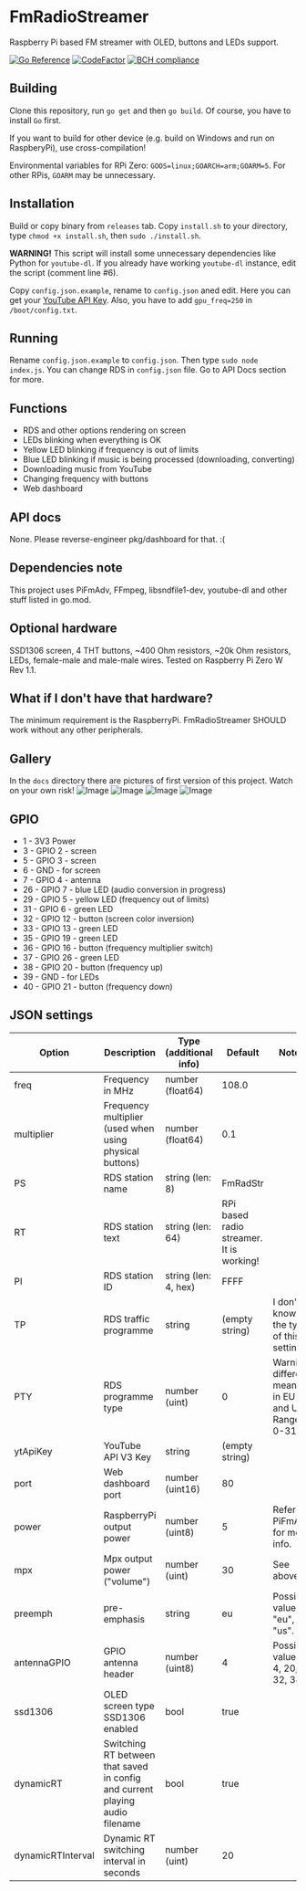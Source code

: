# FmRadioStreamer

Raspberry Pi based FM streamer with OLED, buttons and LEDs support.

[![Go Reference](https://pkg.go.dev/badge/github.com/MrBoombastic/FmRadioStreamer.svg)](https://pkg.go.dev/github.com/MrBoombastic/FmRadioStreamer)
[![CodeFactor](https://www.codefactor.io/repository/github/mrboombastic/fmradiostreamer/badge)](https://www.codefactor.io/repository/github/mrboombastic/fmradiostreamer)
[![BCH compliance](https://bettercodehub.com/edge/badge/MrBoombastic/FmRadioStreamer?branch=master)](https://bettercodehub.com/)

## Building

Clone this repository, run `go get` and then `go build`. Of course, you have to install `Go` first.

If you want to build for other device (e.g. build on Windows and run on RaspberyPi), use cross-compilation!

Environmental variables for RPi Zero: `GOOS=linux;GOARCH=arm;GOARM=5`. For other RPis, `GOARM` may be unnecessary.

## Installation

Build or copy binary from `releases` tab. Copy `install.sh` to your directory, type `chmod +x install.sh`,
then `sudo ./install.sh`.

**WARNING!** This script will install some unnecessary dependencies like Python for `youtube-dl`. If you already have
working `youtube-dl` instance, edit the script (comment line #6).

Copy `config.json.example`, rename to `config.json` aned edit. Here you can get
your [YouTube API Key](https://developers.google.com/youtube/v3/getting-started). Also, you have to add `gpu_freq=250`
in `/boot/config.txt`.

## Running

Rename `config.json.example` to `config.json`. Then type `sudo node index.js`. You can change RDS in `config.json` file.
Go to API Docs section for more.

## Functions

- RDS and other options rendering on screen
- LEDs blinking when everything is OK
- Yellow LED blinking if frequency is out of limits
- Blue LED blinking if music is being processed (downloading, converting)
- Downloading music from YouTube
- Changing frequency with buttons
- Web dashboard

## API docs

None. Please reverse-engineer pkg/dashboard for that. :(

## Dependencies note

This project uses PiFmAdv, FFmpeg, libsndfile1-dev, youtube-dl and other stuff listed in go.mod.

## Optional hardware

SSD1306 screen, 4 THT buttons, ~400 Ohm resistors, ~20k Ohm resistors, LEDs, female-male and male-male wires. Tested on
Raspberry Pi Zero W Rev 1.1.

## What if I don't have that hardware?

The minimum requirement is the RaspberryPi. FmRadioStreamer SHOULD work without any other peripherals.

## Gallery

In the `docs` directory there are pictures of first version of this project. Watch on your own risk!
![Image](docs/hwv2rev2_1.jpg?raw=true "Image")
![Image](docs/hwv2rev2_2.jpg?raw=true "Image")
![Image](docs/dashboard.png?raw=true "Dashboard screenshot")
![Image](docs/sdrsharp.png?raw=true "SDR# screenshot")

## GPIO

- 1 - 3V3 Power
- 3 - GPIO 2 - screen
- 5 - GPIO 3 - screen
- 6 - GND - for screen
- 7 - GPIO 4 - antenna
- 26 - GPIO 7 - blue LED (audio conversion in progress)
- 29 - GPIO 5 - yellow LED (frequency out of limits)
- 31 - GPIO 6 - green LED
- 32 - GPIO 12 - button (screen color inversion)
- 33 - GPIO 13 - green LED
- 35 - GPIO 19 - green LED
- 36 - GPIO 16 - button (frequency multiplier switch)
- 37 - GPIO 26 - green LED
- 38 - GPIO 20 - button (frequency up)
- 39 - GND - for LEDs
- 40 - GPIO 21 - button (frequency down)

## JSON settings

| Option            | Description                                                                  | Type (additional info) | Default                                  | Notes                                                 |
|-------------------|------------------------------------------------------------------------------|------------------------|------------------------------------------|-------------------------------------------------------|
| freq              | Frequency in MHz                                                             | number (float64)       | 108.0                                    |                                                       |
| multiplier        | Frequency multiplier (used when using physical buttons)                      | number (float64)       | 0.1                                      |                                                       |
| PS                | RDS station name                                                             | string (len: 8)        | FmRadStr                                 |                                                       |
| RT                | RDS station text                                                             | string (len: 64)       | RPi based radio streamer. It is working! |                                                       |
| PI                | RDS station ID                                                               | string (len: 4, hex)   | FFFF                                     |                                                       |
| TP                | RDS traffic programme                                                        | string                 | (empty string)                           | I don't know the type of this setting.                |
| PTY               | RDS programme type                                                           | number (uint)          | 0                                        | Warning: different meaning in EU and US! Range: 0-31. |
| ytApiKey          | YouTube API V3 Key                                                           | string                 | (empty string)                           |                                                       |
| port              | Web dashboard port                                                           | number (uint16)        | 80                                       |                                                       |
| power             | RaspberryPi output power                                                     | number (uint8)         | 5                                        | Refer to PiFmAdv for more info.                       |
| mpx               | Mpx output power ("volume")                                                  | number (uint)          | 30                                       | See above.                                            |
| preemph           | pre-emphasis                                                                 | string                 | eu                                       | Possible values: "eu", "us".                          |
| antennaGPIO       | GPIO antenna header                                                          | number (uint8)         | 4                                        | Possible values: 4, 20, 32, 34                        |
| ssd1306           | OLED screen type SSD1306 enabled                                             | bool                   | true                                     |                                                       |
| dynamicRT         | Switching RT between that saved in config and current playing audio filename | bool                   | true                                     |                                                       |
| dynamicRTInterval | Dynamic RT switching interval in seconds                                     | number (uint)          | 20                                       |                                                       | 





